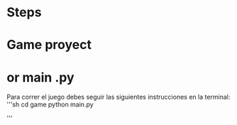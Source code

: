 # Steps
# Game proyect
# or main .py

Para correr el juego debes seguir las siguientes instrucciones en la terminal:
'''sh
cd game
python main.py

'''